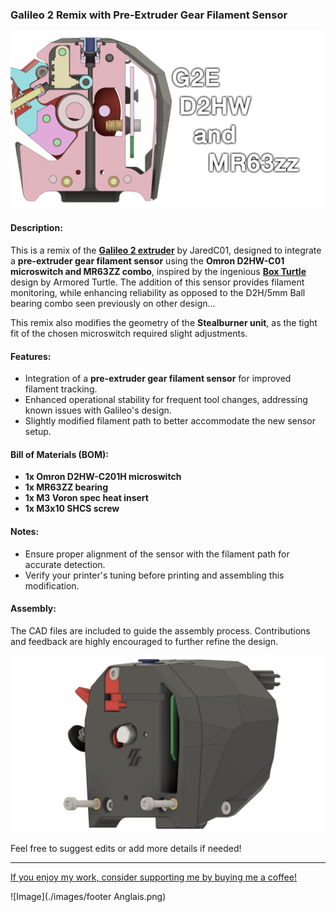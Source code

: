### Galileo 2 Remix with Pre-Extruder Gear Filament Sensor

![Image](./images/picture1.png)

#### Description:
This is a remix of the [**Galileo 2 extruder**](https://github.com/JaredC01/Galileo2) by JaredC01, designed to integrate a **pre-extruder gear filament sensor** using the **Omron D2HW-C01 microswitch and MR63ZZ combo**, inspired by the ingenious [**Box Turtle**](https://github.com/ArmoredTurtle/BoxTurtle) design by Armored Turtle. The addition of this sensor provides filament monitoring, while enhancing reliability as opposed to the D2H/5mm Ball bearing combo seen previously on other design...

This remix also modifies the geometry of the **Stealburner unit**, as the tight fit of the chosen microswitch required slight adjustments.

#### Features:
- Integration of a **pre-extruder gear filament sensor** for improved filament tracking.
- Enhanced operational stability for frequent tool changes, addressing known issues with Galileo's design.
- Slightly modified filament path to better accommodate the new sensor setup.

#### Bill of Materials (BOM):
- **1x Omron D2HW-C201H microswitch**
- **1x MR63ZZ bearing**
- **1x M3 Voron spec heat insert**
- **1x M3x10 SHCS screw**

#### Notes:
- Ensure proper alignment of the sensor with the filament path for accurate detection.
- Verify your printer's tuning before printing and assembling this modification.

#### Assembly:
The CAD files are included to guide the assembly process. Contributions and feedback are highly encouraged to further refine the design. 

![Image](./images/picture2.png)

Feel free to suggest edits or add more details if needed!


---

[If you enjoy my work, consider supporting me by buying me a coffee!](https://buymeacoffee.com/Ntrondle)

![Image](./images/footer Anglais.png)
